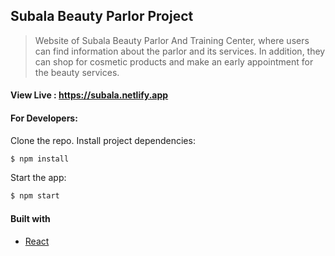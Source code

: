 ## Subala Beauty Parlor Project

> Website of Subala Beauty Parlor And Training Center, where users can find information about the parlor and its services.
> In addition, they can shop for cosmetic products and make an early appointment for the beauty services.

#### View Live : https://subala.netlify.app

#### For Developers:

Clone the repo.
Install project dependencies:

```sh
$ npm install
```

Start the app:

```sh
$ npm start
```

#### Built with

- [React](https://reactjs.org)
